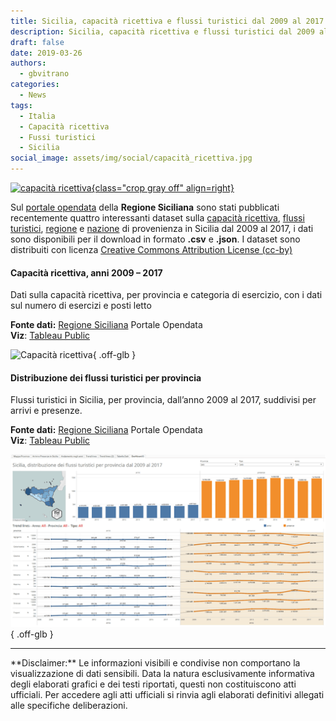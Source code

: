 ```yaml
---
title: Sicilia, capacità ricettiva e flussi turistici dal 2009 al 2017
description: Sicilia, capacità ricettiva e flussi turistici dal 2009 al 2017
draft: false
date: 2019-03-26
authors:
  - gbvitrano
categories:
  - News
tags:
  - Italia
  - Capacità ricettiva
  - Fussi turistici
  - Sicilia
social_image: assets/img/social/capacità_ricettiva.jpg  
--- 
```

<style>
.md-typeset code { background-color: #fff0;}  
.md-typeset pre>code { background-color: #fff0;}  
</style>
[![capacità ricettiva](../../../assets/img/social/capacità_ricettiva.jpg "Sicilia, capacità ricettiva e flussi turistici dal 2009 al 2017" ){class="crop gray off" align=right}](index.md)

Sul [portale opendata](https://dati.regione.sicilia.it/organization/regione-sicilia) della **Regione Siciliana** sono stati pubblicati recentemente quattro interessanti dataset sulla [capacità ricettiva](https://dati.regione.sicilia.it/dataset/distribuzione-dei-flussi-turistici-per-provincia), [flussi turistici](https://dati.regione.sicilia.it/dataset/distribuzione-dei-flussi-turistici-per-provincia), [regione](https://dati.regione.sicilia.it/dataset/fe6fd91e-1815-4b75-9e1b-dfc0569d287e) e [nazione](https://dati.regione.sicilia.it/dataset/5d7fc299-0f05-407d-beb1-91a109464fa9) di provenienza in Sicilia dal 2009 al 2017, i dati sono disponibili per il download in formato **.csv** e **.json**.
I dataset sono distribuiti con licenza [Creative Commons Attribution License (cc-by)](http://opendefinition.org/licenses/cc-by/)<!-- more -->

#### Capacità ricettiva, anni 2009 – 2017
Dati sulla capacità ricettiva, per provincia e categoria di esercizio, con i dati sul numero di esercizi e posti letto

**Fonte dati:** [Regione Siciliana](https://dati.regione.sicilia.it/dataset/capacita-ricettiva-anni-2009-2017) Portale Opendata <br>
**Viz**: [Tableau Public](https://public.tableau.com/views/Sicilia-Capacitricettivaanni2009-2017/Dashboard1?:embed=y&:display_count=yes)

![Capacità ricettiva](capacità_ricettiva.webp "Sicilia – Capacità ricettiva, anni 2009 – 2017"){ .off-glb }


#### Distribuzione dei flussi turistici per provincia
Flussi turistici in Sicilia, per provincia, dall’anno 2009 al 2017, suddivisi per arrivi e presenze.

**Fonte dati:** [Regione Siciliana](https://dati.regione.sicilia.it/dataset/31f42581-2636-4193-ba46-997365ea4fac) Portale Opendata<br>
**Viz**: [Tableau Public](https://public.tableau.com/views/Distribuzionedeiflussituristiciperprovincia2009-2017/Dashboard1?:embed=y&:display_count=yes)

![Capacità ricettiva](flussi_turistici.webp "Distribuzione dei flussi turistici per provincia 2009 -2017"){ .off-glb }

<hr>
**Disclaimer:** Le informazioni visibili e condivise non comportano la visualizzazione di dati sensibili. Data la natura esclusivamente informativa degli elaborati grafici e dei testi riportati, questi non costituiscono atti ufficiali. Per accedere agli atti ufficiali si rinvia agli elaborati definitivi allegati alle specifiche deliberazioni.